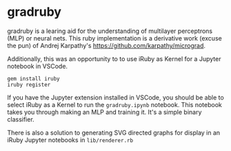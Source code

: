 # gradruby

gradruby is a learing aid for the understanding of multilayer perceptrons (MLP) or neural nets. This ruby implementation is a derivative work (excuse the pun) of Andrej Karpathy's https://github.com/karpathy/micrograd.

Additionally, this was an opportunity to to use iRuby as Kernel for a Jupyter notebook in VSCode.

```shell
gem install iruby
iruby register
```

If you have the Jupyter extension installed in VSCode, you should be able to select iRuby as a Kernel to run the `gradruby.ipynb` notebook. This notebook takes you through making an MLP and training it. It's a simple binary classifier.

There is also a solution to generating SVG directed graphs for display in an iRuby Jupyter notebooks in `lib/renderer.rb`